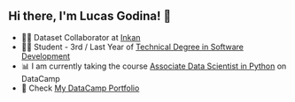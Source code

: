 ## Hi there, I'm Lucas Godina! 👋

<!--
**lucasgodina/lucasgodina** is a ✨ _special_ ✨ repository because its `README.md` (this file) appears on your GitHub profile.

Here are some ideas to get you started:

- 🔭 I’m currently working on ...
- 🌱 I’m currently learning ...
- 👯 I’m looking to collaborate on ...
- 🤔 I’m looking for help with ...
- 💬 Ask me about ...
- 📫 How to reach me: ...
- 😄 Pronouns: ...
- ⚡ Fun fact: ...
-->

- 👨‍💻 Dataset Collaborator at [Inkan](https://inkan.media/platform/)
- 👨‍🎓 Student - 3rd / Last Year of [Technical Degree in Software Development](https://www.miituzaingo.gov.ar/es/es/centro-regional-universitario-de-ituzaingo)
- 📊 I am currently taking the course  [Associate Data Scientist in Python](https://app.datacamp.com/learn/career-tracks/associate-data-scientist-in-python) on DataCamp
- 📝 Check [My DataCamp Portfolio](https://www.datacamp.com/portfolio/lucasgodina)
